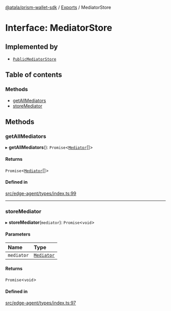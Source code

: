 [@atala/prism-wallet-sdk](../README.md) / [Exports](../modules.md) / MediatorStore

# Interface: MediatorStore

## Implemented by

- [`PublicMediatorStore`](../classes/PublicMediatorStore.md)

## Table of contents

### Methods

- [getAllMediators](MediatorStore.md#getallmediators)
- [storeMediator](MediatorStore.md#storemediator)

## Methods

### getAllMediators

▸ **getAllMediators**(): `Promise`\<[`Mediator`](Domain.Mediator.md)[]\>

#### Returns

`Promise`\<[`Mediator`](Domain.Mediator.md)[]\>

#### Defined in

[src/edge-agent/types/index.ts:99](https://github.com/hyperledger/identus-edge-agent-sdk-ts/blob/7b4542fdfe44dc06a6c4ef341cf3335e29422147/src/edge-agent/types/index.ts#L99)

___

### storeMediator

▸ **storeMediator**(`mediator`): `Promise`\<`void`\>

#### Parameters

| Name | Type |
| :------ | :------ |
| `mediator` | [`Mediator`](Domain.Mediator.md) |

#### Returns

`Promise`\<`void`\>

#### Defined in

[src/edge-agent/types/index.ts:97](https://github.com/hyperledger/identus-edge-agent-sdk-ts/blob/7b4542fdfe44dc06a6c4ef341cf3335e29422147/src/edge-agent/types/index.ts#L97)
